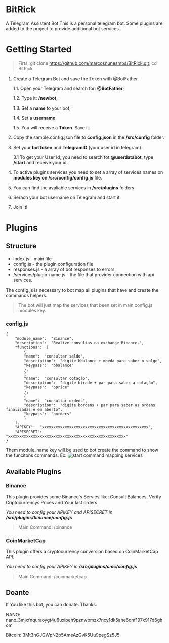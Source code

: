 
# BitRick
A Telegram Assistent Bot
This is a personal telegram bot. Some plugins are added to the project to provide additional bot services.
#  Getting Started

> Firts, git clone https://github.com/marcosnunesmbs/BitRick.git, cd BitRick

 1. Create a Telegram Bot and save the Token with @BotFather.
 
	1.1. Open your Telegram and search for:  **@BotFather**;
	
	1.2. Type it:  **/newbot**;
	
	1.3.  Set a  **name** to your bot;
	
	1.4.  Set a  **username**
	
	1.5.  You will receive a  **Token**. Save it.
	
 2. Copy the sample.config.json file to **config.json** in the **/src/config** folder.
 
 3. Set your **botToken** and **TelegramID** (your user id in telegram).
 
	 3.1 To get your User Id, you need to search fot **@userdatabot**, type **/start** and receive your id.
	 
4. To active plugins services you need to set a array of services names on **modules key on /src/config/config.js** file.

5. You can find the avaliable services in **/src/plugins** folders.

6. Serach your bot username on Telegram and start it.

7. Join It!

# Plugins
## Structure

 - index.js - main file
 - config.js - the plugin configuration file
 - responses.js - a array of bot responses to errors
 - /services/plugin-name.js - the file that provider connection with api services.

The config.js is necessary to bot map all plugins that have and create the commands helpers.

> The bot will just map the services that been set in main config.js modules key.
### config.js

    {
		"module_name":  "Binance",
		"description":  "Realize consultas na exchange Binance.",
		"functions":  [
			{
			"name":  "consultar saldo",
			"description":  "digite bbalance + moeda para saber o salgo",
			"keypass":  "bbalance"
			},
			{
			"name":  "consultar cotação",
			"description":  "digite btrade + par para saber a cotação",
			"keypass":  "bprice"
			},
			{
			"name":  "consultar ordens",
			"description":  "digite bordens + par para saber as ordens finalizadas e em aberto",
			"keypass":  "borders"
			}
		],
		"APIKEY":  "xxxxxxxxxxxxxxxxxxxxxxxxxxxxxxxxxxxxxxxxxxxxxxx",
		"APISECRET":  "xxxxxxxxxxxxxxxxxxxxxxxxxxxxxxxxxxxxxxxxxxxxxxxxxxxx"
	}

Them module_name key will be used to bot create the command to show the funcitons commands.
Ex:
![start command mapping services](http://www.dotcomma.com.br/wp-content/uploads/2019/10/start-sample.png)

## Available Plugins
### Binance
This plugin provides some Binance's Servies like: Consult Balances, Verify Criptocurrencys Prices and Your last orders.

*You need to config your APIKEY and APISECRET in __/src/plugins/binance/config.js__*

>Main Command: /binance

### CoinMarketCap
This plugin offers a cryptocurrency conversion based on CoinMarketCap API.

*You need to config your APIKEY in __/src/plugins/cmc/config.js__*

>Main Command: /coinmarketcap



## Doante
If You like this bot, you can donate. Thanks.

NANO: nano_3mjxfnquraoygt4u6uxipeh9pznwbmzx7ncy1dk5ahe6qnf197x917d6ghom

Bitcoin: 3Mt3hGJGWpN2p5AmeAzGvK5Uu9pegSz5J5
